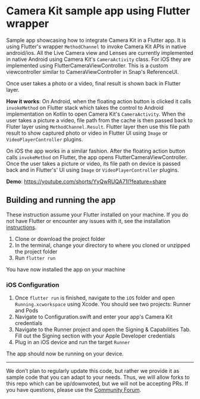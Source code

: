 
# Camera Kit sample app using Flutter wrapper
Sample app showcasing how to integrate Camera Kit in a Flutter app. It is using Flutter's wrapper `MethodChannel` to invoke Camera Kit APIs in native android/ios. All the Live Camera view and Lenses are currently implemented in native Android using Camera Kit's `CameraActivity` class. For iOS they are implemented using FlutterCameraViewController. This is a custom viewcontroller similar to CameraViewController in Snap's ReferenceUI. 

Once user takes a photo or a video, final result is shown back in Flutter layer.

**How it works**: On Android, when the floating action button is clicked it calls `invokeMethod` on Flutter stack which takes the control to Android implementation on Kotlin to open Camera Kit's `CameraActivity`. When the user takes a picture a video, file path from the cache is then passed back to Fluter layer using `MethodChannel.Result`. Flutter layer then use this file path result to show captured photo or video in Flutter UI using `Image` or `VideoPlayerController` plugins.

On iOS the app works in a similar fashion. After the floating action button calls `invokeMethod` on Flutter, the app opens FlutterCameraViewController. Once the user takes a picture or video, its file path on device is passed back and in Flutter's' UI using `Image` or `VideoPlayerController` plugins.   

**Demo**:
https://youtube.com/shorts/YyQwRUQA71I?feature=share

## Building and running the app
These instruction assume your Flutter installed on your machine. If you do not have Flutter or encounter any issues with it, see the installation [instructions](https://docs.flutter.dev/get-started/install).

1. Clone or download the project folder
2. In the terminal, change your directory to where you cloned or unzipped the project folder
3. Run `flutter run`

You have now installed the app on your machine

### iOS Configuration


1. Once `flutter run` is finished, navigate to the `iOS` folder and open `Running.xcworkspace` using Xcode. You should see two projects: Runner and Pods
2. Navigate to Configuration.swift and enter your app's Camera Kit credentials
3. Navigate to the Runner project and open the Signing & Capabilities Tab. Fill out the Signing section with your Apple Developer credentials 
4. Plug in an iOS device and run the target `Runner`

The app should now be running on your device.     


---
We don’t plan to regularly update this code, but rather we provide it as sample code that you can adapt to your needs. Thus, we will allow forks to this repo which can be up/downvoted, but we will not be accepting PRs. If you have questions, please use the [Community Forum](https://community.snap.com/snapar/categories/camera-kit).

